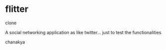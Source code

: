 flitter
=======

clone 


A social networking application as like twitter... just to test the functionalities



chanakya
